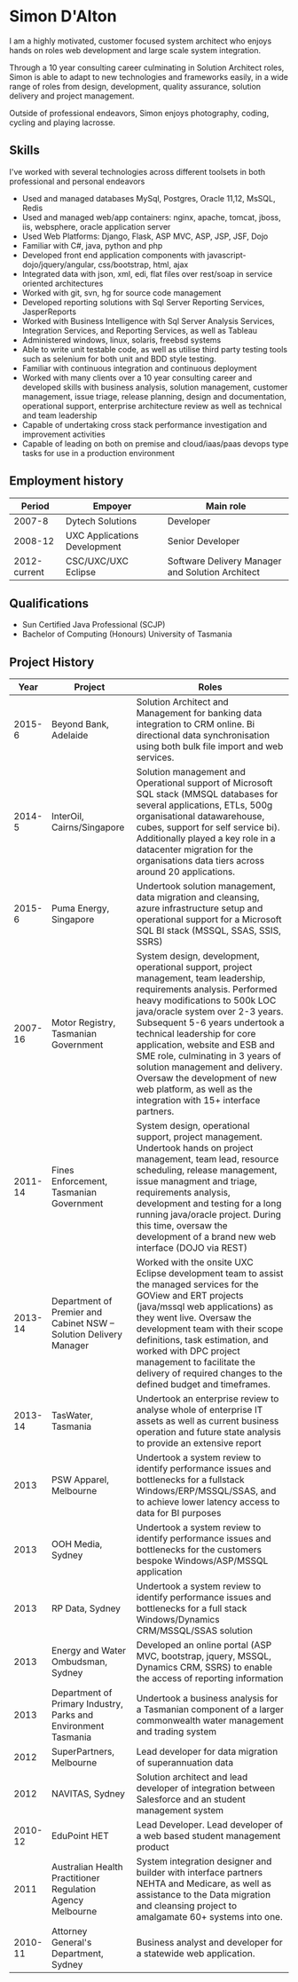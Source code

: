 # Simon D'Alton
I am a highly motivated, customer focused system architect who enjoys hands on roles web development and large scale system integration.

Through a 10 year consulting career culminating in Solution Architect roles, Simon is able to adapt to new technologies and frameworks easily, in a wide range of roles from design, development, quality assurance, solution delivery and project management.

Outside of professional endeavors, Simon enjoys photography, coding, cycling and playing lacrosse.

## Skills
I've worked with several technologies across different toolsets in both professional and personal endeavors
* Used and managed databases MySql, Postgres, Oracle 11,12, MsSQL, Redis
* Used and managed web/app containers: nginx, apache, tomcat, jboss, iis, websphere, oracle application server
* Used Web Platforms: Django, Flask, ASP MVC, ASP, JSP, JSF, Dojo
* Familiar with C#, java, python and php
* Developed front end application components with javascript- dojo/jquery/angular, css/bootstrap, html, ajax
* Integrated data with json, xml, edi, flat files over rest/soap in service oriented architectures
* Worked with git, svn, hg for source code management
* Developed reporting solutions with Sql Server Reporting Services, JasperReports
* Worked with Business Intelligence with Sql Server Analysis Services, Integration Services, and Reporting Services, as well as Tableau
* Administered windows, linux, solaris, freebsd systems
* Able to write unit testable code, as well as utilise third party testing tools such as selenium for both unit and BDD style testing.  
* Familiar with continuous integration and continuous deployment
* Worked with many clients over a 10 year consulting career and developed skills with business analysis, solution management, customer management, issue triage, release planning, design and documentation, operational support, enterprise architecture review as well as technical and team leadership
* Capable of undertaking cross stack performance investigation and improvement activities
* Capable of leading on both on premise and cloud/iaas/paas devops type tasks for use in a production environment

## Employment history
|Period|Empoyer|Main role|
|---|---|---|
|2007-8|Dytech Solutions|Developer|
|2008-12|UXC Applications Development|Senior Developer|
|2012-current|CSC/UXC/UXC Eclipse|Software Delivery Manager and Solution Architect|
	
## Qualifications
* Sun Certified Java Professional (SCJP)
* Bachelor of Computing (Honours) University of Tasmania
	
## Project History
|Year|Project|Roles|
|---|----|---|
|2015-6	| Beyond Bank, Adelaide| Solution Architect and Management for banking data integration to CRM online. Bi directional data synchronisation using both bulk file import and web services.|
|2014-5|InterOil, Cairns/Singapore|Solution management and Operational support of Microsoft SQL stack (MMSQL databases for several applications, ETLs, 500g organisational datawarehouse, cubes, support for self service bi). Additionally played a key role in a datacenter migration for the organisations data tiers across around 20 applications.|
|2015-6|Puma Energy, Singapore|Undertook solution management, data migration and cleansing, azure infrastructure setup and operational support for a Microsoft SQL BI stack (MSSQL, SSAS, SSIS, SSRS)|
|2007-16 |Motor Registry, Tasmanian Government |System design, development, operational support, project management, team leadership, requirements analysis. Performed heavy modifications to 500k LOC java/oracle system over 2-3 years. Subsequent 5-6 years undertook a technical leadership for core application, website and ESB and SME role, culminating in 3 years of solution management and delivery. Oversaw the development of new web platform, as well as the integration with 15+ interface partners.|
|2011-14|Fines Enforcement, Tasmanian Government|System design, operational support, project management. Undertook hands on project management, team lead, resource scheduling, release management, issue managment and triage, requirements analysis, development and testing for a long running java/oracle project. During this time, oversaw the development of a brand new web interface (DOJO via REST)|
|2013-14| Department of Premier and Cabinet NSW – Solution Delivery Manager| Worked with the onsite UXC Eclipse development team to assist the managed services for the GOView and ERT projects (java/mssql web applications) as they went live.  Oversaw the development team with their scope definitions, task estimation, and worked with DPC project management to facilitate the delivery of required changes to the defined budget and timeframes.|
|2013-14|TasWater, Tasmania| Undertook an enterprise review to analyse whole of enterprise IT assets as well as current business operation and future state analysis to provide an extensive report|
|2013|PSW Apparel, Melbourne| Undertook a system review to identify performance issues and bottlenecks for a fullstack Windows/ERP/MSSQL/SSAS, and to achieve lower latency access to data for BI purposes|
|2013|OOH Media, Sydney| Undertook a system review to identify performance issues and bottlenecks for the customers bespoke Windows/ASP/MSSQL application|
|2013 |RP Data, Sydney |Undertook a system review to identify performance issues and bottlenecks for a full stack Windows/Dynamics CRM/MSSQL/SSAS solution|
|2013|Energy and Water Ombudsman, Sydney| Developed an online portal (ASP MVC, bootstrap, jquery, MSSQL, Dynamics CRM, SSRS) to enable the access of reporting information  |
|2013|Department of Primary Industry, Parks and Environment Tasmania| Undertook a business analysis for a Tasmanian component of a larger commonwealth water management and trading system|
|2012|SuperPartners, Melbourne | Lead developer for data migration of superannuation data|
|2012 |NAVITAS, Sydney| Solution architect and lead developer of integration between Salesforce and an student management system|
|2010-12|EduPoint HET | Lead Developer. Lead developer of a web based student management product|
|2011 |Australian Health Practitioner Regulation Agency Melbourne| System integration designer and builder with interface partners NEHTA and Medicare, as well as assistance to the Data migration and cleansing project to amalgamate 60+ systems into one. |
|2010-11|Attorney General's Department, Sydney|Business analyst and developer for a statewide web application.|	
